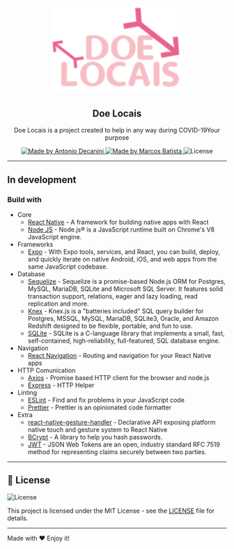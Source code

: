 <h1 align="center">
  <a href="https://github.com/antoniodecanini/doe-locais">
    <img alt="Doe Locais Logo" src="./readme/logo.png" width="300px" />
  </a>
</h1>

<h2 align="center">
  Doe Locais
</h2>

<p align="center">Doe Locais is a project created to help in any way during COVID-19Your purpose

<p align="center">
  <a href="https://github.com/antoniodecanini">
    <img alt="Made by Antonio Decanini" src="https://img.shields.io/badge/made%20by-Antonio%20Decanini-brightgreen">
  </a>

  <a href="https://github.com/marcosrjr19">
    <img alt="Made by Marcos Batista" src="https://img.shields.io/badge/made%20by-Marcos%20Batista-brightgreen">
  </a>

  <img alt="License" src="https://img.shields.io/badge/license-MIT-%2304D361">
</p>

---

## In development

### Build with

- Core
  - [React Native](https://reactnative.dev/) - A framework for building native apps with React
  - [Node JS](https://nodejs.org/en/) - Node.js® is a JavaScript runtime built on Chrome's V8 JavaScript engine.
- Frameworks
  - [Expo](https://expo.io/) - With Expo tools, services, and React, you can build, deploy, and quickly iterate on native Android, iOS, and web apps from the same JavaScript codebase.
- Database
  - [Sequelize](https://sequelize.org/) - Sequelize is a promise-based Node.js ORM for Postgres, MySQL, MariaDB, SQLite and Microsoft SQL Server. It features solid transaction support, relations, eager and lazy loading, read replication and more.
  - [Knex](http://knexjs.org/) - Knex.js is a "batteries included" SQL query builder for Postgres, MSSQL, MySQL, MariaDB, SQLite3, Oracle, and Amazon Redshift designed to be flexible, portable, and fun to use.
  - [SQLite](https://www.sqlite.org/index.html) - SQLite is a C-language library that implements a small, fast, self-contained, high-reliability, full-featured, SQL database engine.
- Navigation
  - [React Navigation](https://reactnavigation.org/) - Routing and navigation for your React Native apps
- HTTP Comunication
  - [Axios](https://github.com/axios/axios) - Promise based HTTP client for the browser and node.js
  - [Express](https://www.npmjs.com/package/express) - HTTP Helper
- Linting
  - [ESLint](https://github.com/eslint/eslint) - Find and fix problems in your JavaScript code
  - [Prettier](https://prettier.io/) - Prettier is an opinionated code formatter
- Extra
  - [react-native-gesture-handler](https://github.com/software-mansion/react-native-gesture-handler) - Declarative API exposing platform native touch and gesture system to React Native
  - [BCrypt](https://www.npmjs.com/package/bcrypt) - A library to help you hash passwords.
  - [JWT](https://jwt.io/) - JSON Web Tokens are an open, industry standard RFC 7519 method for representing claims securely between two parties.

---

## 📝 License

<img alt="License" src="https://img.shields.io/badge/license-MIT-%2304D361">

This project is licensed under the MIT License - see the [LICENSE](LICENSE) file for details.

---

Made with ♥ Enjoy it!
